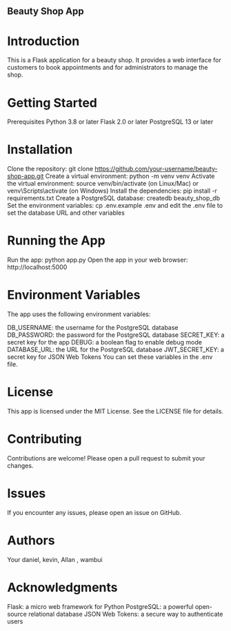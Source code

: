   ## Beauty Shop App
# Introduction
This is a Flask application for a beauty shop. It provides a web interface for customers to book appointments and for administrators to manage the shop.

# Getting Started
Prerequisites
Python 3.8 or later
Flask 2.0 or later
PostgreSQL 13 or later

# Installation
Clone the repository: git clone https://github.com/your-username/beauty-shop-app.git
Create a virtual environment: python -m venv venv
Activate the virtual environment: source venv/bin/activate (on Linux/Mac) or venv\Scripts\activate (on Windows)
Install the dependencies: pip install -r requirements.txt
Create a PostgreSQL database: createdb beauty_shop_db
Set the environment variables: cp .env.example .env and edit the .env file to set the database URL and other variables

# Running the App
Run the app: python app.py
Open the app in your web browser: http://localhost:5000

# Environment Variables
The app uses the following environment variables:

DB_USERNAME: the username for the PostgreSQL database
DB_PASSWORD: the password for the PostgreSQL database
SECRET_KEY: a secret key for the app
DEBUG: a boolean flag to enable debug mode
DATABASE_URL: the URL for the PostgreSQL database
JWT_SECRET_KEY: a secret key for JSON Web Tokens
You can set these variables in the .env file.

# License
This app is licensed under the MIT License. See the LICENSE file for details.

# Contributing
Contributions are welcome! Please open a pull request to submit your changes.

# Issues
If you encounter any issues, please open an issue on GitHub.

# Authors
Your daniel, kevin, Allan , wambui

# Acknowledgments
Flask: a micro web framework for Python
PostgreSQL: a powerful open-source relational database
JSON Web Tokens: a secure way to authenticate users